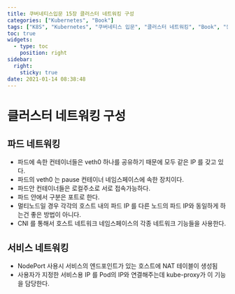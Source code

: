 ```yaml
---
title: 쿠버네티스입문 15장 클러스터 네트워킹 구성
categories: ["Kubernetes", "Book"]
tags: ["K8S", "Kubernetes", "쿠버네티스 입문", "클러스터 네트워킹", "Book", "동양북스", "90가지 예제로 배우는 컨테이너 관리 자동화 표준"] 
toc: true
widgets:
  - type: toc
    position: right
sidebar:
  right:
    sticky: true
date: 2021-01-14 08:38:48
---
```


# 클러스터 네트워킹 구성

## 파드 네트워킹
- 파드에 속한 컨테이너들은 veth0 하나를 공유하기 때문에 모두 같은 IP 를 갖고 있다.
- 파드의 veth0 는 pause 컨테이너 네임스페이스에 속한 장치이다.
- 파드안 컨테이너들은 로컬주소로 서로 접속가능하다.
- 파드 안에서 구분은 포트로 한다.
- 멀티노드일 경우 각각의 호스트 내의 파드 IP 를 다른 노드의 파드 IP와 동일하게 하는건 좋은 방법이 아니다.
- CNI 를 통해서 호스트 네트워크 네임스페이스의 각종 네트워크 기능들을 사용한다.

## 서비스 네트워킹
- NodePort 사용시 서비스의 엔드포인트가 있는 호스트에 NAT 테이블이 생성됨
- 사용자가 지정한 서비스용 IP 를 Pod의 IP와 연결해주는데 kube-proxy가 이 기능을 담당한다.
